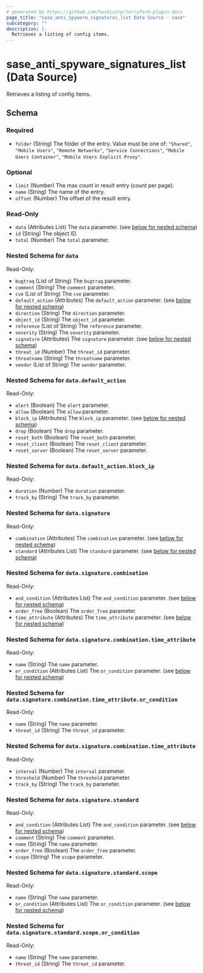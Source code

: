 ```yaml
---
# generated by https://github.com/hashicorp/terraform-plugin-docs
page_title: "sase_anti_spyware_signatures_list Data Source - sase"
subcategory: ""
description: |-
  Retrieves a listing of config items.
---
```


# sase_anti_spyware_signatures_list (Data Source)

Retrieves a listing of config items.



<!-- schema generated by tfplugindocs -->
## Schema

### Required

- `folder` (String) The folder of the entry. Value must be one of: `"Shared"`, `"Mobile Users"`, `"Remote Networks"`, `"Service Connections"`, `"Mobile Users Container"`, `"Mobile Users Explicit Proxy"`.

### Optional

- `limit` (Number) The max count in result entry (count per page).
- `name` (String) The name of the entry.
- `offset` (Number) The offset of the result entry.

### Read-Only

- `data` (Attributes List) The `data` parameter. (see [below for nested schema](#nestedatt--data))
- `id` (String) The object ID.
- `total` (Number) The `total` parameter.

<a id="nestedatt--data"></a>
### Nested Schema for `data`

Read-Only:

- `bugtraq` (List of String) The `bugtraq` parameter.
- `comment` (String) The `comment` parameter.
- `cve` (List of String) The `cve` parameter.
- `default_action` (Attributes) The `default_action` parameter. (see [below for nested schema](#nestedatt--data--default_action))
- `direction` (String) The `direction` parameter.
- `object_id` (String) The `object_id` parameter.
- `reference` (List of String) The `reference` parameter.
- `severity` (String) The `severity` parameter.
- `signature` (Attributes) The `signature` parameter. (see [below for nested schema](#nestedatt--data--signature))
- `threat_id` (Number) The `threat_id` parameter.
- `threatname` (String) The `threatname` parameter.
- `vendor` (List of String) The `vendor` parameter.

<a id="nestedatt--data--default_action"></a>
### Nested Schema for `data.default_action`

Read-Only:

- `alert` (Boolean) The `alert` parameter.
- `allow` (Boolean) The `allow` parameter.
- `block_ip` (Attributes) The `block_ip` parameter. (see [below for nested schema](#nestedatt--data--default_action--block_ip))
- `drop` (Boolean) The `drop` parameter.
- `reset_both` (Boolean) The `reset_both` parameter.
- `reset_client` (Boolean) The `reset_client` parameter.
- `reset_server` (Boolean) The `reset_server` parameter.

<a id="nestedatt--data--default_action--block_ip"></a>
### Nested Schema for `data.default_action.block_ip`

Read-Only:

- `duration` (Number) The `duration` parameter.
- `track_by` (String) The `track_by` parameter.



<a id="nestedatt--data--signature"></a>
### Nested Schema for `data.signature`

Read-Only:

- `combination` (Attributes) The `combination` parameter. (see [below for nested schema](#nestedatt--data--signature--combination))
- `standard` (Attributes List) The `standard` parameter. (see [below for nested schema](#nestedatt--data--signature--standard))

<a id="nestedatt--data--signature--combination"></a>
### Nested Schema for `data.signature.combination`

Read-Only:

- `and_condition` (Attributes List) The `and_condition` parameter. (see [below for nested schema](#nestedatt--data--signature--combination--and_condition))
- `order_free` (Boolean) The `order_free` parameter.
- `time_attribute` (Attributes) The `time_attribute` parameter. (see [below for nested schema](#nestedatt--data--signature--combination--time_attribute))

<a id="nestedatt--data--signature--combination--and_condition"></a>
### Nested Schema for `data.signature.combination.time_attribute`

Read-Only:

- `name` (String) The `name` parameter.
- `or_condition` (Attributes List) The `or_condition` parameter. (see [below for nested schema](#nestedatt--data--signature--combination--time_attribute--or_condition))

<a id="nestedatt--data--signature--combination--time_attribute--or_condition"></a>
### Nested Schema for `data.signature.combination.time_attribute.or_condition`

Read-Only:

- `name` (String) The `name` parameter.
- `threat_id` (String) The `threat_id` parameter.



<a id="nestedatt--data--signature--combination--time_attribute"></a>
### Nested Schema for `data.signature.combination.time_attribute`

Read-Only:

- `interval` (Number) The `interval` parameter.
- `threshold` (Number) The `threshold` parameter.
- `track_by` (String) The `track_by` parameter.



<a id="nestedatt--data--signature--standard"></a>
### Nested Schema for `data.signature.standard`

Read-Only:

- `and_condition` (Attributes List) The `and_condition` parameter. (see [below for nested schema](#nestedatt--data--signature--standard--and_condition))
- `comment` (String) The `comment` parameter.
- `name` (String) The `name` parameter.
- `order_free` (Boolean) The `order_free` parameter.
- `scope` (String) The `scope` parameter.

<a id="nestedatt--data--signature--standard--and_condition"></a>
### Nested Schema for `data.signature.standard.scope`

Read-Only:

- `name` (String) The `name` parameter.
- `or_condition` (Attributes List) The `or_condition` parameter. (see [below for nested schema](#nestedatt--data--signature--standard--scope--or_condition))

<a id="nestedatt--data--signature--standard--scope--or_condition"></a>
### Nested Schema for `data.signature.standard.scope.or_condition`

Read-Only:

- `name` (String) The `name` parameter.
- `threat_id` (String) The `threat_id` parameter.


